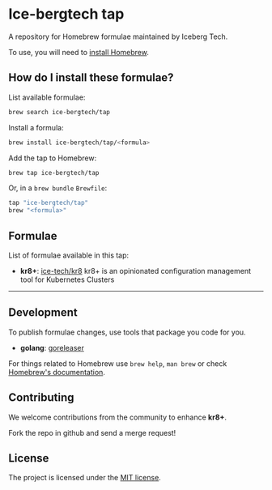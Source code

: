 # Ice-bergtech tap

A repository for Homebrew formulae maintained by Iceberg Tech.

To use, you will need to [install Homebrew](https://docs.brew.sh/Installation).

## How do I install these formulae?

List available formulae:

```sh
brew search ice-bergtech/tap
```

Install a formula:

```sh
brew install ice-bergtech/tap/<formula>
```

Add the tap to Homebrew:

```sh
brew tap ice-bergtech/tap
```

Or, in a `brew bundle` `Brewfile`:

```ruby
tap "ice-bergtech/tap"
brew "<formula>"
```

## Formulae

List of formulae available in this tap:

- **kr8+**: [ice-tech/kr8](https://github.com/ice-tech/kr8) kr8+ is an opinionated configuration management tool for Kubernetes Clusters

---

## Development

To publish formulae changes, use tools that package you code for you.

* **golang**: [goreleaser](https://goreleaser.com/quick-start/)

For things related to Homebrew use `brew help`, `man brew` or check [Homebrew's documentation](https://docs.brew.sh).

## Contributing

We welcome contributions from the community to enhance **kr8+**.

Fork the repo in github and send a merge request!

## License

The project is licensed under the [MIT license](LICENSE).
